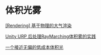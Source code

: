 # 体积光雾

[[Rendering] 基于物理的大气渲染](https://zhuanlan.zhihu.com/p/36498679)

[Unity URP 后处理RayMarching体积雾的实践](https://zhuanlan.zhihu.com/p/266867676)

[一个接近无偏的低成本体积光](https://zhuanlan.zhihu.com/p/301438994)

